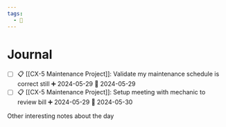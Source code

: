 ```yaml
---
tags:
  - 📅
---
```

# Journal

- [ ] 📋 [[CX-5 Maintenance Project]]: Validate my maintenance schedule is correct still ➕ 2024-05-29 📅 2024-05-29
- [ ] 📋 [[CX-5 Maintenance Project]]: Setup meeting with mechanic to review bill ➕ 2024-05-29 📅 2024-05-30

Other interesting notes about the day